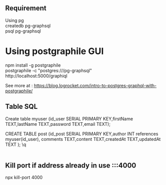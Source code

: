 ## Requirement

Using pg<br>
createdb pg-graphsql<br>
psql pg-graphsql<br>

# Using postgraphile GUI

npm install -g postgraphile <br>
postgraphile -c "postgres:///pg-graphsql" <br>
http://localhost:5000/graphiql<br>

See more at :
https://blog.logrocket.com/intro-to-postgres-graphql-with-postgraphile/

## Table SQL

Create table myuser (id_user SERIAL PRIMARY KEY,firstName TEXT,lastName TEXT,password TEXT,email TEXT);<br>

CREATE TABLE post (id_post SERIAL PRIMARY KEY,author INT references myuser(id_user), comments TEXT,content TEXT,createdAt TEXT,updatedAt TEXT );
\q<br>
<br>

## Kill port if address already in use :::4000

npx kill-port 4000 <br>
